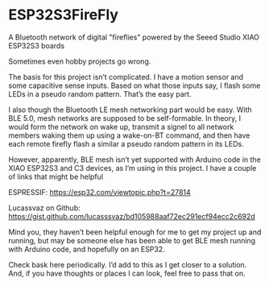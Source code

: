# ESP32S3FireFly
A Bluetooth network of digital "fireflies" powered by the Seeed Studio XIAO ESP32S3 boards

Sometimes even hobby projects go wrong.

The basis for this project isn’t complicated. I have a motion sensor and some capacitive sense inputs. Based on what those inputs say, I flash some LEDs in a pseudo random pattern. That’s the easy part.

I also though the Bluetooth LE mesh networking part would be easy. With BLE 5.0, mesh networks are supposed to be self-formable. In theory, I would form the network on wake up, transmit a signel to all network members waking them up using a wake-on-BT command, and then have each remote firefly flash a similar a pseudo random pattern in its LEDs.

However, apparently, BLE mesh isn’t yet supported with Arduino code in the XIAO ESP32S3 and C3 devices, as I’m using in this project.
I have a couple of links that might be helpful

ESPRESSIF: https://esp32.com/viewtopic.php?t=27814

Lucassvaz on Github: https://gist.github.com/lucasssvaz/bd105988aaf72ec291ecf94ecc2c692d

Mind you, they haven’t been helpful enough for me to get my project up and running, but may be someone else has been able to get BLE mesh running with Arduino code, and hopefully on an ESP32.

Check bask here periodically. I’d add to this as I get closer to a solution. And, if you have thoughts or places I can look, feel free to pass that on.
